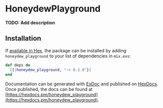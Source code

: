# HoneydewPlayground

**TODO: Add description**

## Installation

If [available in Hex](https://hex.pm/docs/publish), the package can be installed
by adding `honeydew_playground` to your list of dependencies in `mix.exs`:

```elixir
def deps do
  [{:honeydew_playground, "~> 0.1.0"}]
end
```

Documentation can be generated with [ExDoc](https://github.com/elixir-lang/ex_doc)
and published on [HexDocs](https://hexdocs.pm). Once published, the docs can
be found at [https://hexdocs.pm/honeydew_playground](https://hexdocs.pm/honeydew_playground).

